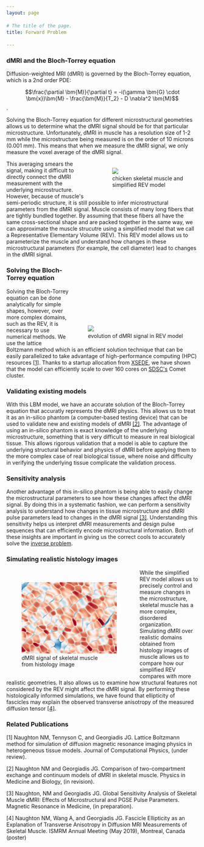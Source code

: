 ```yaml
---
layout: page

# The title of the page.
title: Forward Problem

---
```

### dMRI and the Bloch-Torrey equation

Diffusion-weighted MRI (dMRI) is governed by the Bloch-Torrey equation, which is a 2nd order PDE: 

$$\frac{\partial \bm{M}}{\partial t} = -i(\gamma \bm{G} \cdot \bm{x})\bm{M} - \frac{\bm{M}}{T_2} - D \nabla^2 \bm{M}$$ .

Solving the Bloch-Torrey equation for different microstructural geometries allows us to determine what the dMRI signal should be for that particular microstructure. Unfortunately, dMRI in muscle has a resolution size of 1-2 mm while the microstructure being measured is on the order of 10 microns (0.001 mm). This means that when we measure the dMRI signal, we only measure the voxel average of the dMRI signal.

<figure style="float: right; padding-left:20px; padding-top:5px;">
<img src="/assets/img/REV.png"  width="350">     
<figcaption>chicken skeletal muscle and <br/> simplified REV model</figcaption>
</figure>

This averaging smears the signal, making it difficult to directly connect the dMRI measurement with the underlying microstructure. However, because of muscle's semi-periodic structure, it is still possible to infer microstructural parameters from the dMRI signal. Muscle consists of many long fibers that are tightly bundled together. By assuming that these fibers all have the same cross-sectional shape and are packed together in the same way, we can approximate the muscle strucutre using a simplified model that we call a Representative Elementary Volume (REV). This REV model allows us to parameterize the muscle and understand how changes in these microstructural parameters (for example, the cell diameter) lead to changes in the dMRI signal.


<figure style="float: right; padding-top:150px;  padding-left:10px;">
<img src="/assets/video/REV-animation.gif"  width="400">     
<figcaption>evolution of dMRI signal in REV model</figcaption>
</figure>

### Solving the Bloch-Torrey equation

Solving the Bloch-Torrey equation can be done analytically for simple shapes, however, over more complex domains, such as the REV, it is necessary to use numerical methods. We use the lattice Boltzmann method which is an efficient solution technique that can be easily parallelized to take advantage of high-performance computing (HPC) resources [\[1\]](#ref1). Thanks to a startup allocation from [XSEDE](https://xsede.org/), we have shown that the model can efficiently scale to over 160 cores on [SDSC's](https://www.sdsc.edu/) Comet cluster. 

### Validating existing models

With this LBM model, we have an accurate solution of the Bloch-Torrey equation that accuratly represents the dMRI physics. This allows us to treat it as an in-silico phantom (a computer-based testing device) that can be used to validate new and existing models of dMRI [\[2\]](#ref2). The advantage of using an in-silico phantom is exact knowledge of the underlying microstructure, something that is very difficult to measure in real biological tissue. This allows rigorous validation that a model is able to capture the underlying structural behavior and physics of dMRI before applying them to the more complex case of real biological tissue, where noise and difficulty in verifying the underlying tissue complicate the validation process.

### Sensitivity analysis

Another advantage of this in-silico phantom is being able to easily change the microstructural parameters to see how these changes affect the dMRI signal. By doing this in a systematic fashion, we can perform a sensitivity analysis to understand how changes in tissue microstructure and dMRI pulse parameters lead to changes in the dMRI signal [\[3\]](#ref3). Understanding this sensitivity helps us interpret dMRI measurements and design pulse sequences that can efficiently encode microstructural information. Both of these insights are important in giving us the correct cools to accurately solve the [inverse problem](/pages/inverse-problem/).


### Simulating realistic histology images

<figure style="float: left; padding-right:20px; padding-top:20px;">
<img src="/assets/img/final_frame_hist.png"  width="250">     
<figcaption>dMRI signal of skeletal muscle <br/> from histology image</figcaption>
</figure>

While the simplified REV model allows us to precisely control and measure changes in the microstructure, skeletal muscle has a more complex, disordered organization. Simulating dMRI over realistic domains obtained from histology images of muscle allows us to compare how our simplified REV compares with more realistic geometries. It also allows us to examine how structural features not considered by the REV might affect the dMRI signal. By performing these histologically informed simulations, we have found that ellipticity of fascicles may explain the observed transverse anisotropy of the measured diffusion tensor [\[4\]](#ref4).

### Related Publications

\[1\]<a id="ref1"></a> Naughton NM, Tennyson C, and Georgiadis JG. Lattice Boltzmann method for simulation of diffusion magnetic resonance imaging physics in heterogeneous tissue models. Journal of Computational Physics, (under review).

\[2\]<a id="ref2"></a> Naughton NM and Georgiadis JG. Comparison of two-compartment exchange and continuum models of dMRI in skeletal muscle. Physics in Medicine and Biology, (in revision).

\[3\]<a id="ref3"></a> Naughton, NM and Georgiadis JG. Global Sensitivity Analysis of Skeletal Muscle dMRI: Effects of Microstructural and PGSE Pulse Parameters. Magnetic Resonance in Medicine, (in preparation).

\[4\]<a id="ref4"></a> Naughton NM, Wang A, and Georgiadis JG. Fascicle Ellipticity as an Explanation of Transverse Anisotropy in Diffusion MRI Measurements of Skeletal Muscle. ISMRM Annual Meeting (May 2019), Montreal, Canada (poster)
